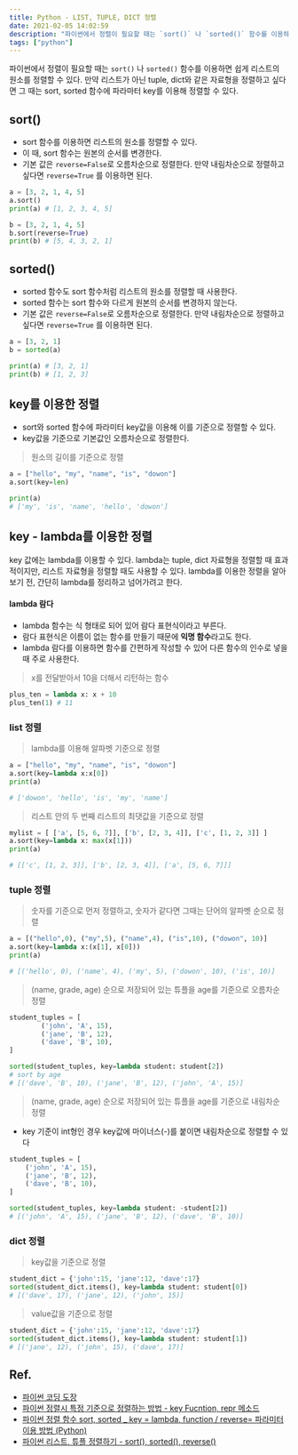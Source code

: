 ```yaml
---
title: Python - LIST, TUPLE, DICT 정렬
date: 2021-02-05 14:02:59
description: "파이썬에서 정렬이 필요할 때는 `sort()` 나 `sorted()` 함수를 이용하면 쉽게 리스트의 원소를 정렬할 수 있다. 만약 리스트가 아닌 tuple, dict와 같은 자료형을 정렬하고 싶다면 그 때는 sort, sorted 함수에 파라마터 key를 이용해 정렬할 수 있다..."
tags: ["python"]
---
```


파이썬에서 정렬이 필요할 때는 `sort()` 나 `sorted()` 함수를 이용하면 쉽게 리스트의 원소를 정렬할 수 있다. 만약 리스트가 아닌 tuple, dict와 같은 자료형을 정렬하고 싶다면 그 때는 sort, sorted 함수에 파라마터 key를 이용해 정렬할 수 있다.

## sort()

- sort 함수를 이용하면 리스트의 원소를 정렬할 수 있다.
- 이 때, sort 함수는 원본의 순서를 변경한다.
- 기본 값은 `reverse=False`로 오름차순으로 정렬한다.
  만약 내림차순으로 정렬하고 싶다면 `reverse=True` 를 이용하면 된다.

```python
a = [3, 2, 1, 4, 5]
a.sort()
print(a) # [1, 2, 3, 4, 5]

b = [3, 2, 1, 4, 5]
b.sort(reverse=True)
print(b) # [5, 4, 3, 2, 1]
```

## sorted()

- sorted 함수도 sort 함수처럼 리스트의 원소를 정렬할 때 사용한다.
- sorted 함수는 sort 함수와 다르게 원본의 순서를 변경하지 않는다.
- 기본 값은 `reverse=False`로 오름차순으로 정렬한다.
  만약 내림차순으로 정렬하고 싶다면 `reverse=True` 를 이용하면 된다.

```python
a = [3, 2, 1]
b = sorted(a)

print(a) # [3, 2, 1]
print(b) # [1, 2, 3]
```

## key를 이용한 정렬

- sort와 sorted 함수에 파라미터 key값을 이용해 이를 기준으로 정렬할 수 있다.
- key값을 기준으로 기본값인 오름차순으로 정렬한다.

> 원소의 길이를 기준으로 정렬

```python
a = ["hello", "my", "name", "is", "dowon"]
a.sort(key=len)

print(a)
# ['my', 'is', 'name', 'hello', 'dowon']
```

## key - lambda를 이용한 정렬

key 값에는 lambda를 이용할 수 있다. lambda는 tuple, dict 자료형을 정렬할 때 효과적이지만, 리스트 자료형을 정렬할 때도 사용할 수 있다. lambda를 이용한 정렬을 알아보기 전, 간단히 lambda를 정리하고 넘어가려고 한다.

#### lambda 람다

- lambda 함수는 식 형태로 되어 있어 람다 표현식이라고 부른다.
- 람다 표현식은 이름이 없는 함수를 만들기 때문에 **익명 함수**라고도 한다.
- lambda 람다를 이용하면 함수를 간편하게 작성할 수 있어 다른 함수의 인수로 넣을 때 주로 사용한다.

> x를 전달받아서 10을 더해서 리턴하는 함수

```python
plus_ten = lambda x: x + 10
plus_ten(1) # 11
```

### list 정렬

> lambda를 이용해 알파벳 기준으로 정렬

```python
a = ["hello", "my", "name", "is", "dowon"]
a.sort(key=lambda x:x[0])
print(a)

# ['dowon', 'hello', 'is', 'my', 'name']
```

> 리스트 안의 두 번째 리스트의 최댓값을 기준으로 정렬

```python
mylist = [ ['a', [5, 6, 7]], ['b', [2, 3, 4]], ['c', [1, 2, 3]] ]
a.sort(key=lambda x: max(x[1]))
print(a)

# [['c', [1, 2, 3]], ['b', [2, 3, 4]], ['a', [5, 6, 7]]]
```

### tuple 정렬

> 숫자를 기준으로 먼저 정렬하고, 숫자가 같다면 그때는 단어의 알파벳 순으로 정렬

```python
a = [("hello",0), ("my",5), ("name",4), ("is",10), ("dowon", 10)]
a.sort(key=lambda x:(x[1], x[0]))
print(a)

# [('hello', 0), ('name', 4), ('my', 5), ('dowon', 10), ('is', 10)]
```

> (name, grade, age) 순으로 저장되어 있는 튜플을 age를 기준으로 오름차순 정렬

```python
student_tuples = [
		('john', 'A', 15),
		('jane', 'B', 12),
		('dave', 'B', 10),
]

sorted(student_tuples, key=lambda student: student[2])
# sort by age
# [('dave', 'B', 10), ('jane', 'B', 12), ('john', 'A', 15)]
```

> (name, grade, age) 순으로 저장되어 있는 튜플을 age를 기준으로 내림차순 정렬

- key 기준이 int형인 경우 key값에 마이너스(-)를 붙이면 내림차순으로 정렬할 수 있다

```python
student_tuples = [
    ('john', 'A', 15),
    ('jane', 'B', 12),
    ('dave', 'B', 10),
]

sorted(student_tuples, key=lambda student: -student[2])
# [('john', 'A', 15), ('jane', 'B', 12), ('dave', 'B', 10)]
```

### dict 정렬

> key값을 기준으로 정렬

```python
student_dict = {'john':15, 'jane':12, 'dave':17}
sorted(student_dict.items(), key=lambda student: student[0])
# [('dave', 17), ('jane', 12), ('john', 15)]
```

> value값을 기준으로 정렬

```python
student_dict = {'john':15, 'jane':12, 'dave':17}
sorted(student_dict.items(), key=lambda student: student[1])
# [('jane', 12), ('john', 15), ('dave', 17)]
```

## Ref.

- [파이썬 코딩 도장](https://dojang.io/mod/page/view.php?id=2359)
- [파이썬 정렬시 특정 기준으로 정렬하는 방법 - key Fucntion, repr 메소드](https://wayhome25.github.io/python/2017/03/07/key-function/)
- [파이썬 정렬 함수 sort, sorted \_ key = lambda, function / reverse= 파라미터 이용 방법 (Python)](https://ooyoung.tistory.com/59)
- [파이썬 리스트, 튜플 정렬하기 - sort(), sorted(), reverse()](https://zidarn87.tistory.com/25)
